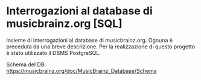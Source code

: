# Interrogazioni al database di musicbrainz.org [SQL]

Insieme di interrogazioni al database di musicbrainz.org.
Ognuna è preceduta da una breve descrizione.
Per la realizzazione di questo progetto è stato utilizzato il DBMS PostgreSQL.

Schema del DB: https://musicbrainz.org/doc/MusicBrainz_Database/Schema
